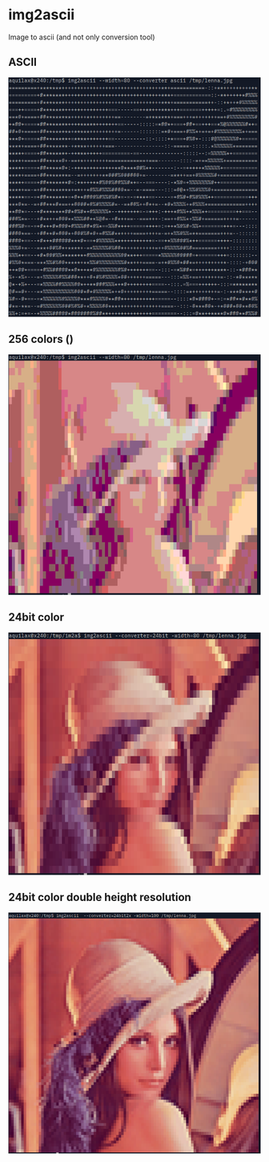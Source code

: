 # img2ascii

Image to ascii (and not only conversion tool)

## ASCII
![lenna-ascii](images/lena1.png)

## 256 colors ()
![lenna-ansi](images/lena2.png)

## 24bit color
![lenna-24bit](images/lena3.png)

## 24bit color double height resolution
![lenna-24bit](images/lena4.png)